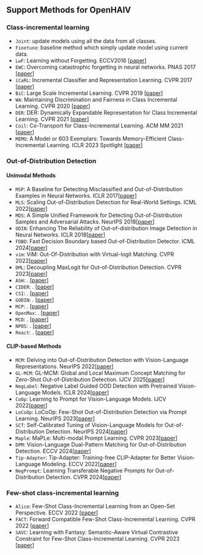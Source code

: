 ## Support Methods for OpenHAIV

### Class-incremental learning

- `Joint`: update models using all the data from all classes.
- `Finetune`: baseline method which simply update model using current data.
- `LwF`: Learning without Forgetting. ECCV2016 [[paper](https://arxiv.org/abs/1606.09282)]
-  `EWC`: Overcoming catastrophic forgetting in neural networks. PNAS 2017 [[paper](https://arxiv.org/abs/1612.00796)]
-  `iCaRL`: Incremental Classifier and Representation Learning. CVPR 2017 [[paper](https://arxiv.org/abs/1611.07725)]
-  `BiC`: Large Scale Incremental Learning. CVPR 2019 [[paper](https://arxiv.org/abs/1905.13260)]
-  `WA`: Maintaining Discrimination and Fairness in Class Incremental Learning. CVPR 2020 [[paper](https://arxiv.org/abs/1911.07053)]
-  `DER`: DER: Dynamically Expandable Representation for Class Incremental Learning. CVPR 2021 [[paper](https://arxiv.org/abs/2103.16788)]
-  `Coil`: Co-Transport for Class-Incremental Learning. ACM MM 2021 [[paper](https://arxiv.org/abs/2107.12654)]
-  `MEMO`: A Model or 603 Exemplars: Towards Memory-Efficient Class-Incremental Learning. ICLR 2023 Spotlight [[paper](https://openreview.net/forum?id=S07feAlQHgM)]

### Out-of-Distribution Detection
#### Unimodal Methods
- `MSP`: A Baseline for Detecting Misclassified and Out-of-Distribution Examples in Neural Networks. ICLR 2017[[paper](https://arxiv.org/abs/1610.02136)]
- `MLS`: Scaling Out-of-Distribution Detection for Real-World Settings. ICML 2022[[paper](https://arxiv.org/abs/1911.11132)]
- `MDS`: A Simple Unified Framework for Detecting Out-of-Distribution Samples and Adversarial Attacks. NeurIPS 2018[[paper](https://arxiv.org/abs/1807.03888)]
- `ODIN`: Enhancing The Reliability of Out-of-distribution Image Detection in Neural Networks. ICLR 2018[[paper](https://arxiv.org/abs/1706.02690)]
- `FDBD`: Fast Decision Boundary based Out-of-Distribution Detector. ICML 2024[[paper](https://arxiv.org/abs/2312.11536)]
- `vim`: ViM: Out-Of-Distribution with Virtual-logit Matching. CVPR 2022[[paper](https://arxiv.org/abs/2203.10807)]
- `DML`: Decoupling MaxLogit for Out-of-Distribution Detection. CVPR 2023[[paper](https://openaccess.thecvf.com/content/CVPR2023/papers/Zhang_Decoupling_MaxLogit_for_Out-of-Distribution_Detection_CVPR_2023_paper.pdf)]
- `ASH`: . [[paper]()]
- `CIDER`: . [[paper]()]
- `CSI`: . [[paper]()]
- `GODIN`: . [[paper]()]
- `MCP`: . [[paper]()]
- `OpenMax`: . [[paper]()]
- `MCD`: . [[paper]()]
- `NPOS`: . [[paper]()]
- `React`: . [[paper]()]
#### CLIP-based Methods
- `MCM`: Delving into Out-of-Distribution Detection with Vision-Language Representations. NeurIPS 2022[[paper](https://arxiv.org/abs/2211.13445)]
- `GL-MCM`: GL-MCM: Global and Local Maximum Concept Matching for Zero-Shot Out-of-Distribution Detection. IJCV 2025[[paper](https://arxiv.org/abs/2304.04521)]
- `NegLabel`: Negative Label Guided OOD Detection with Pretrained Vision-Language Models. ICLR 2024[[paper](https://arxiv.org/abs/2403.20078)]
- `CoOp`: Learning to Prompt for Vision-Language Models. IJCV 2022[[paper](https://arxiv.org/abs/2109.01134)]
- `LoCoOp`: LoCoOp: Few-Shot Out-of-Distribution Detection via Prompt Learning. NeurIPS 2023[[paper](https://arxiv.org/abs/2306.01293)]
- `SCT`: Self-Calibrated Tuning of Vision-Language Models for Out-of-Distribution Detection. NeurIPS 2024[[paper](https://arxiv.org/abs/2411.03359)]
- `Maple`: MaPLe: Multi-modal Prompt Learning. CVPR 2023[[paper](https://arxiv.org/abs/2210.03117)]
- `DPM`: Vision-Language Dual-Pattern Matching for Out-of-Distribution Detection. ECCV 2024[[paper](https://www.ecva.net/papers/eccv_2024/papers_ECCV/papers/11399.pdf)]
- `Tip-Adapter`: Tip-Adapter: Training-free CLIP-Adapter for Better Vision-Language Modeling. ECCV 2022[[paper](https://arxiv.org/abs/2111.03930)]
- `NegPrompt`: Learning Transferable Negative Prompts for Out-of-Distribution Detection. CVPR 2024[[paper](https://arxiv.org/abs/2404.03248)]

### Few-shot class-incremental learning
- `Alice`: Few-Shot Class-Incremental Learning from an Open-Set Perspective. ECCV 2022 [[paper](https://arxiv.org/abs/2208.00147)]
- `FACT`: Forward Compatible Few-Shot Class-Incremental Learning. CVPR 2022 [[paper](https://arxiv.org/abs/2203.06953)]
- `SAVC`: Learning with Fantasy: Semantic-Aware Virtual Contrastive Constraint for Few-Shot Class-Incremental Learning. CVPR 2023 [[paper](https://arxiv.org/abs/2304.00426)]
